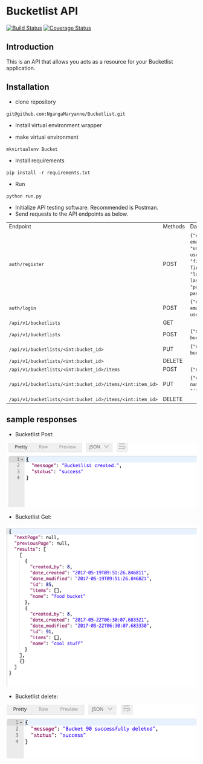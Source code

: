 # Bucketlist API 
[![Build Status](https://travis-ci.org/NgangaMaryanne/Bucketlist.svg?branch=develop)](https://travis-ci.org/NgangaMaryanne/Bucketlist)
[![Coverage Status](https://coveralls.io/repos/github/NgangaMaryanne/Bucketlist/badge.svg?branch=develop)](https://coveralls.io/github/NgangaMaryanne/Bucketlist?branch=develop)
## Introduction
This is an API that allows you acts as a resource for your Bucketlist application.

## Installation
* clone repository

 `git@github.com:NgangaMaryanne/Bucketlist.git`

* Install virtual environment wrapper

* make virtual environment

 `mkvirtualenv Bucket`

* Install requirements 

 `pip install -r requirements.txt`

* Run
 
 `python run.py`

* Initialize API testing software. Recommended is Postman.
* Send requests to the API endpoints as below.


|           |          |                                                                                                                                                                                |
|-----------|---------|---------------------------------------------------------------------------------------------------------------------------------------------------------------------------------| 
| Endpoint  | Methods |  Data required                                                                                                                                                                    | 
| `auth/register `  | POST  | `{"email":"this user email", "username":"this user username": "first_name":"this user firstname", "last_name": "this user last name", "password":"this user password"}` | 
| `auth/login` | POST | `{"email":"this user email","password":"this user password"}`                                                                                                                 | 
| `/api/v1/bucketlists` |  GET                                                                                                                                                                              |                                                                                                                                                                        |
| `/api/v1/bucketlists`                                     | POST    | `{"name": "this bucketlist name"} `                                                                                                 |
| `/api/v1/bucketlists/<int:bucket_id> `                    | PUT     | `{"name": "updated bucketlist name"}`                                                                                               |
| `/api/v1/bucketlists/<int:bucket_id> `                    | DELETE  |                                                                                                                                   |
| `/api/v1/bucketlists/<int:bucket_id>/items`               | POST    | `{"name": "item name"}`                                                                                                              |
| `/api/v1/bucketlists/<int:bucket_id>/items/<int:item_id>` | PUT     | `{"name ": "new item name", "done": "'false'/'true'"} `                                                                              |
| `/api/v1/bucketlists/<int:bucket_id>/items/<int:item_id>` | DELETE  |                                                                                                                                       |


## sample responses
* Bucketlist Post:

![alt](static/post.png)

* Bucketlist Get:

![alt](static/get.png) 
* Bucketlist delete:

![alt](static/delete.png)


